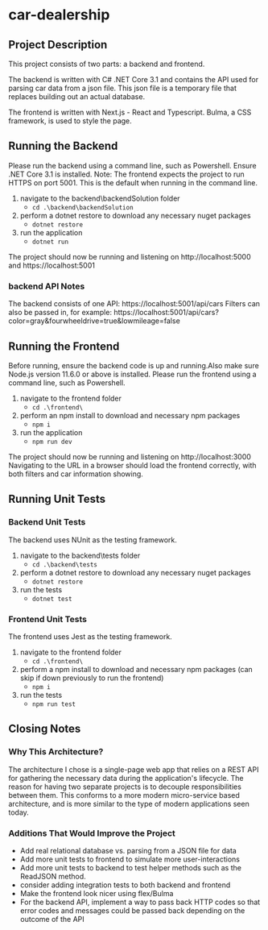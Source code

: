 # car-dealership

## Project Description
This project consists of two parts: a backend and frontend. 

The backend is written with C# .NET Core 3.1 and contains the API used for parsing car data from a json file. This json file is a temporary file that replaces building out an actual database.

The frontend is written with Next.js - React and Typescript. Bulma, a CSS framework, is used to style the page. 



## Running the Backend
Please run the backend using a command line, such as Powershell. Ensure .NET Core 3.1 is installed.
Note: The frontend expects the project to run HTTPS on port 5001. This is the default when running in the command line.

1. navigate to the backend\backendSolution folder
      - `cd .\backend\backendSolution`
2. perform a dotnet restore to download any necessary nuget packages
      - `dotnet restore`
3. run the application
      - `dotnet run`
      
The project should now be running and listening on http://localhost:5000 and https://localhost:5001

### backend API Notes

The backend consists of one API: https://localhost:5001/api/cars
Filters can also be passed in, for example: https://localhost:5001/api/cars?color=gray&fourwheeldrive=true&lowmileage=false



## Running the Frontend
Before running, ensure the backend code is up and running.Also make sure Node.js version 11.6.0 or above is installed.
Please run the frontend using a command line, such as Powershell.

1. navigate to the frontend folder
      - `cd .\frontend\`
2. perform an npm install to download and necessary npm packages
      - `npm i`
3. run the application
      - `npm run dev`

The project should now be running and listening on http://localhost:3000
Navigating to the URL in a browser should load the frontend correctly, with both filters and car information showing.

## Running Unit Tests
### Backend Unit Tests
The backend uses NUnit as the testing framework.

1. navigate to the backend\tests folder
      - `cd .\backend\tests`
2. perform a dotnet restore to download any necessary nuget packages
      - `dotnet restore`
3. run the tests
      - `dotnet test`
### Frontend Unit Tests
The frontend uses Jest as the testing framework.

1. navigate to the frontend folder
      - `cd .\frontend\`
2. perform a npm install to download and necessary npm packages (can skip if down previously to run the frontend)
      - `npm i` 
3. run the tests
      - `npm run test`


## Closing Notes
### Why This Architecture?
The architecture I chose is a single-page web app that relies on a REST API for gathering the necessary data during the application's lifecycle. The reason for having two separate projects is to decouple responsibilities between them. This conforms to a more modern micro-service based architecture, and is more similar to the type of modern applications seen today. 

### Additions That Would Improve the Project
- Add real relational database vs. parsing from a JSON file for data
- Add more unit tests to frontend to simulate more user-interactions
- Add more unit tests to backend to test helper methods such as the ReadJSON method.
- consider adding integration tests to both backend and frontend
- Make the frontend look nicer using flex/Bulma
- For the backend API, implement a way to pass back HTTP codes so that error codes and messages could be passed back depending on the outcome of the API
